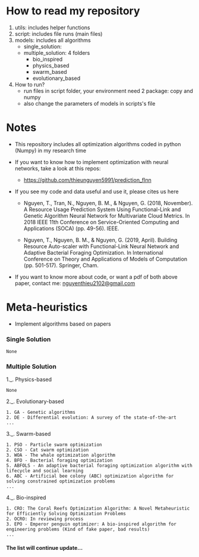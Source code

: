 # How to read my repository
1. utils: includes helper functions
2. script: includes file runs (main files)
3. models: includes all algorithms 
    * single_solution: 
    * multiple_solution: 4 folders
        * bio_inspired
        * physics_based
        * swarm_based
        * evolutionary_based
4. How to run?
    * run files in script folder, your environment need 2 package: copy and numpy
    * also change the parameters of models in scripts's file

# Notes
* This repository includes all optimization algorithms coded in python (Numpy) in my research time
* If you want to know how to implement optimization with neural networks, take a look at this repos:
    * https://github.com/thieunguyen5991/prediction_flnn

* If you see my code and data useful and use it, please cites us here

    * Nguyen, T., Tran, N., Nguyen, B. M., & Nguyen, G. (2018, November). A Resource Usage Prediction System Using Functional-Link and Genetic Algorithm Neural Network for Multivariate Cloud Metrics. In 2018 IEEE 11th Conference on Service-Oriented Computing and Applications (SOCA) (pp. 49-56). IEEE.

    * Nguyen, T., Nguyen, B. M., & Nguyen, G. (2019, April). Building Resource Auto-scaler with Functional-Link Neural Network and Adaptive Bacterial Foraging Optimization. In International Conference on Theory and Applications of Models of Computation (pp. 501-517). Springer, Cham.

* If you want to know more about code, or want a pdf of both above paper, contact me: nguyenthieu2102@gmail.com


# Meta-heuristics
- Implement algorithms based on papers

### Single Solution
```code
None
```

### Multiple Solution
1._. Physics-based
```code
None
```

2._. Evolutionary-based
```code 
1. GA - Genetic algorithms
2. DE - Differential evolution: A survey of the state-of-the-art
...
```

3._. Swarm-based
```code
1. PSO - Particle swarm optimization
2. CSO - Cat swarm optimization
3. WOA - The whale optimization algorithm
4. BFO - Bacterial foraging optimization
5. ABFOLS - An adaptive bacterial foraging optimization algorithm with lifecycle and social learning
6. ABC - Artificial bee colony (ABC) optimization algorithm for solving constrained optimization problems
...
```

4._. Bio-inspired 
```code
1. CRO: The Coral Reefs Optimization Algorithm: A Novel Metaheuristic for Efficiently Solving Optimization Problems
2. OCRO: In reviewing process
3. EPO - Emperor penguin optimizer: A bio-inspired algorithm for engineering problems (Kind of fake paper, bad results)
...
```

#### The list will continue update...